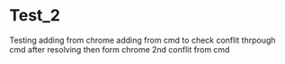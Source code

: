 # Test_2
Testing
adding from chrome
adding from cmd to check conflit thrpough cmd 
after resolving then form chrome
2nd conflit from cmd 